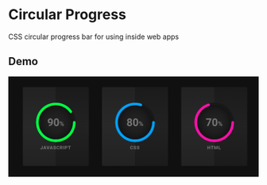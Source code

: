 # Circular Progress

CSS circular progress bar for using inside web apps

## Demo
![Screenshot](https://github.com/panahi-projects/styled-circular-progress/blob/main/demo.png)
